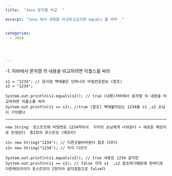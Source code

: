 ```yaml
---
title:  "Java 문자열 비교  "

excerpt: "Java 에서 내용을 비교하고싶으면 equals 를 써라  "


categories:
  - JAVA




---
```


-1. 자바에서 문자열 의 내용을 비교하려면 이퀄스를 써라

    s1 = "1234"; // 음식점 벽에붙은 단하나의 비밀번호정보 (참조) 
    s2 = "1234";

    System.out.println(s1.equals(s2)); // true (내용)자바에서 문자열 의 내용을 비교하려면 이퀄스를 써라 
    System.out.println(s1 == s2); //true (참조) 벽에붙어있는 1234를 s1 ,s2 손님이 기억했다 






----
    new String  포스트잇에 비밀번호 1234적어서  각각의 손님에게 나눠준다 > 새로운 메모리로 탄생된다  총2장의 포스트잇 (메모리) 

    s1= new String("1234"); // 다른곳을바라본다 참조 다르다  
    s2= new String("1234"); // 각각 다르다 

    System.out.println(s1.equals(s2)); // true 내용은 1234 같지만 
    System.out.println(s1 == s2); // false 각자 s1  ,s2 참조하기떄문에 한마디로 다른메모리이다 포스트잇이 2장이라 같지않음으로 false다



